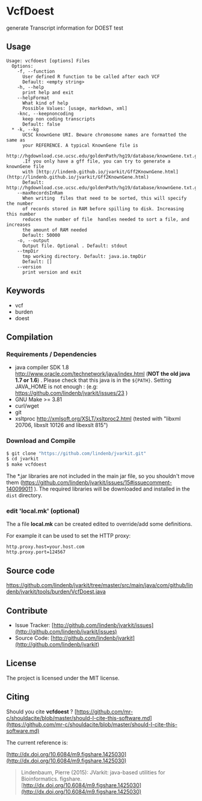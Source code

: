 # VcfDoest

generate Transcript information for DOEST test


## Usage

```
Usage: vcfdoest [options] Files
  Options:
    -f, --function
      User defined R function to be called after each VCF
      Default: <empty string>
    -h, --help
      print help and exit
    --helpFormat
      What kind of help
      Possible Values: [usage, markdown, xml]
    -knc, --keepnoncoding
      keep non coding transcripts
      Default: false
  * -k, --kg
      UCSC knownGene URI. Beware chromosome names are formatted the same as 
      your REFERENCE. A typical KnownGene file is 
      http://hgdownload.cse.ucsc.edu/goldenPath/hg19/database/knownGene.txt.gz 
      .If you only have a gff file, you can try to generate a knownGene file 
      with [http://lindenb.github.io/jvarkit/Gff2KnownGene.html](http://lindenb.github.io/jvarkit/Gff2KnownGene.html)
      Default: http://hgdownload.cse.ucsc.edu/goldenPath/hg19/database/knownGene.txt.gz
    --maxRecordsInRam
      When writing  files that need to be sorted, this will specify the number 
      of records stored in RAM before spilling to disk. Increasing this number 
      reduces the number of file  handles needed to sort a file, and increases 
      the amount of RAM needed
      Default: 50000
    -o, --output
      Output file. Optional . Default: stdout
    --tmpDir
      tmp working directory. Default: java.io.tmpDir
      Default: []
    --version
      print version and exit

```


## Keywords

 * vcf
 * burden
 * doest


## Compilation

### Requirements / Dependencies

* java compiler SDK 1.8 http://www.oracle.com/technetwork/java/index.html (**NOT the old java 1.7 or 1.6**) . Please check that this java is in the `${PATH}`. Setting JAVA_HOME is not enough : (e.g: https://github.com/lindenb/jvarkit/issues/23 )
* GNU Make >= 3.81
* curl/wget
* git
* xsltproc http://xmlsoft.org/XSLT/xsltproc2.html (tested with "libxml 20706, libxslt 10126 and libexslt 815")


### Download and Compile

```bash
$ git clone "https://github.com/lindenb/jvarkit.git"
$ cd jvarkit
$ make vcfdoest
```

The *.jar libraries are not included in the main jar file, so you shouldn't move them (https://github.com/lindenb/jvarkit/issues/15#issuecomment-140099011 ).
The required libraries will be downloaded and installed in the `dist` directory.

### edit 'local.mk' (optional)

The a file **local.mk** can be created edited to override/add some definitions.

For example it can be used to set the HTTP proxy:

```
http.proxy.host=your.host.com
http.proxy.port=124567
```
## Source code 

[https://github.com/lindenb/jvarkit/tree/master/src/main/java/com/github/lindenb/jvarkit/tools/burden/VcfDoest.java
](https://github.com/lindenb/jvarkit/tree/master/src/main/java/com/github/lindenb/jvarkit/tools/burden/VcfDoest.java
)
## Contribute

- Issue Tracker: [http://github.com/lindenb/jvarkit/issues](http://github.com/lindenb/jvarkit/issues)
- Source Code: [http://github.com/lindenb/jvarkit](http://github.com/lindenb/jvarkit)

## License

The project is licensed under the MIT license.

## Citing

Should you cite **vcfdoest** ? [https://github.com/mr-c/shouldacite/blob/master/should-I-cite-this-software.md](https://github.com/mr-c/shouldacite/blob/master/should-I-cite-this-software.md)

The current reference is:

[http://dx.doi.org/10.6084/m9.figshare.1425030](http://dx.doi.org/10.6084/m9.figshare.1425030)

> Lindenbaum, Pierre (2015): JVarkit: java-based utilities for Bioinformatics. figshare.
> [http://dx.doi.org/10.6084/m9.figshare.1425030](http://dx.doi.org/10.6084/m9.figshare.1425030)




